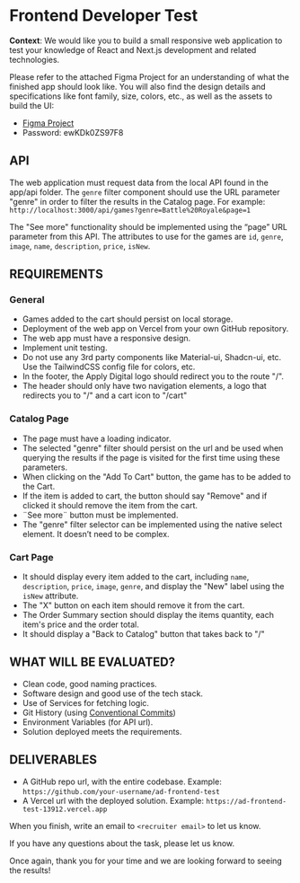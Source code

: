 # Frontend Developer Test

**Context**: We would like you to build a small responsive web application to test your
knowledge of React and Next.js development and related technologies.

Please refer to the attached Figma Project for an understanding of what the finished app should look like. You will also find the design details and specifications like font family, size, colors, etc., as well as the assets to build the UI:

- [Figma Project](https://www.figma.com/file/p0DCxHDFbJriZsBmiYMmoE/Reto-Programaci%C3%B3n-Frontend?type=design&node-id=1-11806&mode=design&t=PdEzAKSIKP2kH7sf-0)
- Password: ewKDk0ZS97F8

## API

The web application must request data from the local API found in the app/api folder. The `genre` filter component should use the URL parameter "genre" in order to filter the results in the Catalog page.
For example: `http://localhost:3000/api/games?genre=Battle%20Royale&page=1`

The "See more" functionality should be implemented using the “page” URL parameter from this API. The attributes to use for the games are `id`, `genre`, `image`, `name`, `description`, `price`, `isNew`.


## REQUIREMENTS

### General

- Games added to the cart should persist on local storage.
- Deployment of the web app on Vercel from your own GitHub repository.
- The web app must have a responsive design.
- Implement unit testing.
- Do not use any 3rd party components like Material-ui, Shadcn-ui, etc. Use the TailwindCSS config file for colors, etc.
- In the footer, the Apply Digital logo should redirect you to the route "/".
- The header should only have two navigation elements, a logo that redirects you to "/" and a cart icon to "/cart"

### Catalog Page

- The page must have a loading indicator.
- The selected "genre" filter should persist on the url and be used when querying the results if the page is visited for the first time using these parameters.
- When clicking on the "Add To Cart" button, the game has to be added to the Cart.
- If the item is added to cart, the button should say "Remove" and if clicked it should remove the item from the cart.
- ¨See more¨ button must be implemented.
- The "genre" filter selector can be implemented using the native select element. It doesn’t need to be complex.

### Cart Page

- It should display every item added to the cart, including `name`, `description`, `price`, `image`, `genre`, and display the "New" label using the `isNew` attribute.
- The "X" button on each item should remove it from the cart.
- The Order Summary section should display the items quantity, each item's price and the order total.
- It should display a "Back to Catalog" button that takes back to "/"

## WHAT WILL BE EVALUATED?

- Clean code, good naming practices.
- Software design and good use of the tech stack.
- Use of Services for fetching logic.
- Git History (using [Conventional Commits](https://github.com/angular/angular/blob/22b96b9/CONTRIBUTING.md#-commit-message-guidelines))
- Environment Variables (for API url).
- Solution deployed meets the requirements.

## DELIVERABLES

- A GitHub repo url, with the entire codebase. Example: `https://github.com/your-username/ad-frontend-test`
- A Vercel url with the deployed solution. Example: `https://ad-frontend-test-13912.vercel.app `

When you finish, write an email to `<recruiter email>` to let us know.

If you have any questions about the task, please let us know.

Once again, thank you for your time and we are looking forward to seeing the results!
